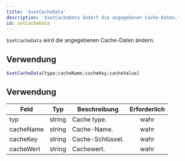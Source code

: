 ```yaml
---
title: '$setCacheData'
description: '$setCacheData ändert die angegebenen Cache-Daten.'
id: setCacheData
---
```


`$setCacheData` wird die angegebenen Cache-Daten ändern.

## Verwendung

```php
$setCacheData[type;cacheName;cacheKey;cacheValue]
```

## Verwendung

| Feld      | Typ    | Beschreibung     | Erforderlich |
| --------- | ------ | ---------------- |:------------:|
| typ       | string | Cache type.      |     wahr     |
| cacheName | string | Cache-Name.      |     wahr     |
| cacheKey  | string | Cache-Schlüssel. |     wahr     |
| cacheWert | string | Cachewert.       |     wahr     |